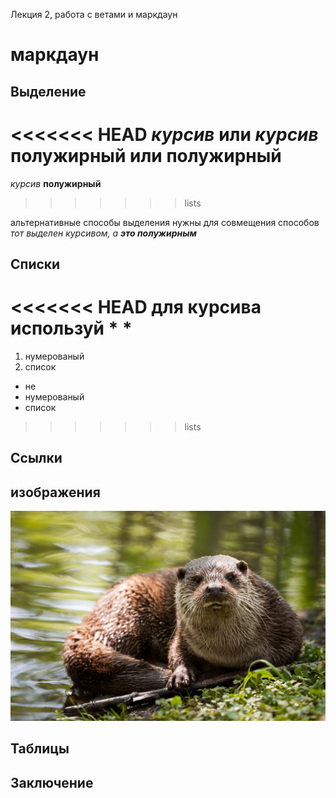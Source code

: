 Лекция 2, работа с ветами и маркдаун
# маркдаун

## Выделение 
<<<<<<< HEAD
*курсив* или _курсив_
**полужирный** или __полужирный__
=======
*курсив*
**полужирный**
>>>>>>> lists

альтернативные способы выделения нужны для совмещения способов
*тот выделен курсивом, а __это полужирным__*
## Списки
<<<<<<< HEAD
для курсива используй * *
=======
1. нумерованый
2. список

* не 
* нумерованый
* список
>>>>>>> lists

## Ссылки

## изображения
![Это выдра!](vidra.jpg)

## Таблицы

## Заключение